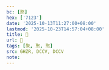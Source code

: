 ```yaml
---
bc: [焣]
hex: ['7123']
date: '2025-10-13T11:27:00+08:00'
lastmod: '2025-10-23T14:57:04+08:00'
title: 󰔵
url: 󰔵
tags: [聚, 焣, 焣]
src: GHZR, DCCV, DCCV
note:
---
```

